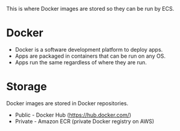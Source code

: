 <!-- Elastic Container Registry (ECR) -->

This is where Docker images are stored so they can be run by ECS.

<!-- Terms -->

# Docker

* Docker is a software development platform to deploy apps.
* Apps are packaged in containers that can be run on any OS.
* Apps run the same regardless of where they are run.

<!-- Operation -->

# Storage

Docker images are stored in Docker repositories.

* Public - Docker Hub (https://hub.docker.com/)
* Private - Amazon ECR (private Docker registry on AWS)

<!-- Performance -->

<!-- Pricing -->

<!-- Security -->

<!-- Test -->
